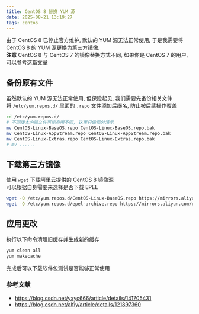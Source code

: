 ```yaml
---
title: CentOS 8 替换 YUM 源
date: 2025-08-21 13:19:27
tags: centos
---
```


由于 CentOS 8 已停止官方维护, 默认的 YUM 源无法正常使用, 于是我需要将 CentOS 8 的 YUM 源更换为第三方镜像.  
**注意** CentOS 8 与 CentOS 7 的镜像替换方式不同, 如果你是 CentOS 7 的用户, 可以参考[这篇文章](https://blog.csdn.net/yxyc666/article/details/141705431)    

## 备份原有文件

虽然默认的 YUM 源无法正常使用, 但保险起见, 我们需要先备份相关文件  
将 `/etc/yum.repos.d/` 里面的 `.repo` 文件添加后缀名, 防止被后续操作覆盖  

```sh
cd /etc/yum.repos.d/
# 不同版本内部文件可能有所不同, 这里只做部分演示
mv CentOS-Linux-BaseOS.repo CentOS-Linux-BaseOS.repo.bak
mv CentOS-Linux-AppStream.repo CentOS-Linux-AppStream.repo.bak
mv CentOS-Linux-Extras.repo CentOS-Linux-Extras.repo.bak
# mv ......
```

## 下载第三方镜像

使用 `wget` 下载阿里云提供的 CentOS 8 镜像源  
可以根据自身需要来选择是否下载 EPEL  

```sh
wget -O /etc/yum.repos.d/CentOS-Linux-BaseOS.repo https://mirrors.aliyun.com/repo/Centos-vault-8.5.2111.repo
wget -O /etc/yum.repos.d/epel-archive.repo https://mirrors.aliyun.com/repo/epel-archive-8.repo
```

## 应用更改

执行以下命令清理旧缓存并生成新的缓存

```sh
yum clean all
yum makecache
```

完成后可以下载软件包测试是否能够正常使用

### 参考文献

- https://blog.csdn.net/yxyc666/article/details/141705431
- https://blog.csdn.net/alfiy/article/details/121897360

